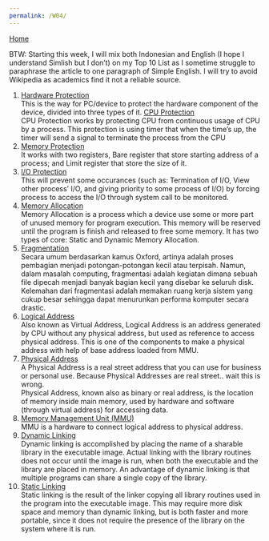 ```yaml
---
permalink: /W04/
---
```


[Home](../)

BTW: Starting this week, I will mix both Indonesian and English (I hope I understand Simlish but I don’t) on my Top 10 List as I sometime struggle to paraphrase the article to one paragraph of Simple English. I will try to avoid Wikipedia as academics find it not a reliable source.
1.	[Hardware Protection](https://www.geeksforgeeks.org/hardware-protection-and-type-of-hardware-protection/)<br>
This is the way for PC/device to protect the hardware component of the device, divided into three types of it.
[CPU Protection](https://www.geeksforgeeks.org/hardware-protection-and-type-of-hardware-protection/)<br>
CPU Protection works by protecting CPU from continuous usage of CPU by a process. This protection is using timer that when the time’s up, the timer will send a signal to terminate the process from the CPU
2.	[Memory Protection](https://www.geeksforgeeks.org/hardware-protection-and-type-of-hardware-protection/)<br>
It works with two registers, Bare register that store starting address of a process; and Limit register that store the size of it. 
3.	[I/O Protection](https://www.geeksforgeeks.org/hardware-protection-and-type-of-hardware-protection/)<br>
This will prevent some occurances (such as: Termination of I/O, View other process’ I/O, and giving priority to some process of I/O) by forcing process to access the I/O through system call to be monitored.
4.	[Memory Allocation](https://www.techopedia.com/definition/27492/memory-allocation)<br>
Memory Allocation is a process which a device use some or more part of unused memory for program execution. This memory will be reserved until the program is finish and released to free some memory. It has two types of core: Static and Dynamic Memory Allocation.
5.	[Fragmentation](http://docs.raxco.com/perfectdisk/12/en/What_is_Fragmentation.htm)<br>
Secara umum berdasarkan kamus Oxford, artinya adalah proses pembagian menjadi potongan-potongan kecil atau terpisah. Namun, dalam masalah computing, fragmentasi adalah kegiatan dimana sebuah file dipecah menjadi banyak bagian kecil yang disebar ke seluruh disk. Kelemahan dari fragmentasi adalah memakan ruang kerja sistem yang cukup besar sehingga dapat menurunkan performa komputer secara drastic.
6.	[Logical Address](https://afteracademy.com/blog/what-is-the-difference-between-logical-and-physical-address-wrt-operating-system)<br>
Also known as Virtual Address, Logical Address is an address generated by CPU without any physical address, but used as reference to access physical address. This is one of the components to make a physical address with help of base address loaded from MMU.
7.	[Physical Address](https://www.techopedia.com/definition/13036/physical-address)<br>
A Physical Address is a real street address that you can use for business or personal use. Because Physical Addresses are real street.. wait this is wrong. <br>
Physical Address, known also as binary or real address, is the location of memory inside main memory, used by hardware and software (through virtual address) for accessing data.
8.	[Memory Management Unit (MMU)](https://staff.ui.ac.id/system/files/users/moningka/material/memory-1.pdf)<br>
MMU is a hardware to connect logical address to physical address. 
9.	[Dynamic Linking](https://kb.iu.edu/d/akqn)<br>
Dynamic linking is accomplished by placing the name of a sharable library in the executable image. Actual linking with the library routines does not occur until the image is run, when both the executable and the library are placed in memory. An advantage of dynamic linking is that multiple programs can share a single copy of the library.
10.	[Static Linking](https://kb.iu.edu/d/akqn)<br>
Static linking is the result of the linker copying all library routines used in the program into the executable image. This may require more disk space and memory than dynamic linking, but is both faster and more portable, since it does not require the presence of the library on the system where it is run.
